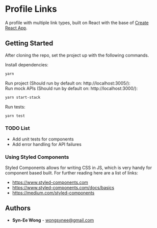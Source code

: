 # Profile Links
A profile with multiple link types, built on React with the base of [Create React App](https://github.com/facebook/create-react-app).

## Getting Started
After cloning the repo, set the project up with the following commands.

Install dependencies:
```sh
yarn
```

Run project (Should run by default on: http://localhost:3005/): <br />
Run mock APIs (Should run by default on: http://localhost:3000/):
```sh
yarn start-stack
```

Run tests:
```sh
yarn test
```

### TODO List
* Add unit tests for components
* Add error handling for API failures

### Using Styled Components
Styled Components allows for writing CSS in JS, which is very handy for component based built. For further reading here are a list of links:
* https://www.styled-components.com
* https://www.styled-components.com/docs/basics
* https://medium.com/styled-components

## Authors
* **Syn-Ee Wong** - wongsynee@gmail.com

